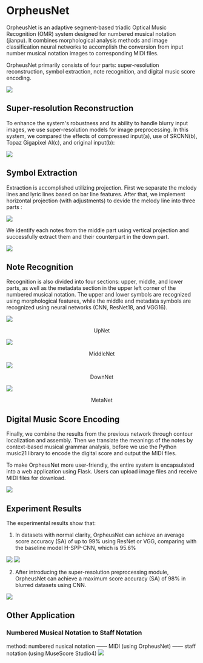 # OrpheusNet

OrpheusNet is an adaptive segment-based triadic Optical Music Recognition (OMR) system designed for numbered musical notation (jianpu). It combines morphological analysis methods and image classification neural networks to accomplish the conversion from input number musical notation images to corresponding MIDI files.

OrpheusNet primarily consists of four parts: super-resolution reconstruction, symbol extraction, note recognition, and digital music score encoding. 

![](examples/net.png)

## Super-resolution Reconstruction
To enhance the system's robustness and its ability to handle blurry input images, we use super-resolution models for image preprocessing. In this system, we compared the effects of compressed input(a), use of SRCNN(b), Topaz Gigapixel AI(c), and original input(b):

![](examples/SR.png)

## Symbol Extraction
Extraction is accomplished utilizing projection. First we separate the melody lines and lyric lines based on bar line features. After that, we implement horizontal projection (with adjustments) to devide the melody line into three parts :

![](examples/segment.png)

We identify each notes from the middle part using vertical projection and successfully extract them and their counterpart in the down part.

![](examples/vertical.png)

## Note Recognition
Recognition is also divided into four sections: upper, middle, and lower parts, as well as the metadata section in the upper left corner of the numbered musical notation. The upper and lower symbols are recognized using morphological features, while the middle and metadata symbols are recognized using neural networks (CNN, ResNet18, and VGG16). 

![](examples/up.png)
<center>UpNet</center>

![](examples/middle.png)
<center>MiddleNet</center>

![](examples/down.png)
<center>DownNet</center>

![](examples/meta.png)
<center>MetaNet</center>

## Digital Music Score Encoding
Finally, we combine the results from the previous network through contour localization and assembly. Then we translate the meanings of the notes by context-based musical grammar analysis, before we use the Python music21 library to encode the digital score and output the MIDI files.


To make OrpheusNet more user-friendly, the entire system is encapsulated into a web application using Flask. Users can upload image files and receive MIDI files for download.

![](examples/web.png)


## Experiment Results
The 
experimental results show that: 
1. In datasets with normal clarity, OrpheusNet can achieve 
an average score accuracy (SA) of up to 99% using ResNet or VGG, comparing with the baseline model H-SPP-CNN, which is 95.6% 

![](examples/ra.png)
![](examples/sa.png)

2. After introducing the super-resolution 
preprocessing module, OrpheusNet can achieve a maximum score accuracy (SA) of 
98% in blurred datasets using CNN. 

![](examples/srsa.png)


## Other Application

### Numbered Musical Notation to Staff Notation

method: numbered nusical notation —— MIDI (using OrpheusNet) —— staff notation (using MuseScore Studio4)
![](examples/nts.png)
